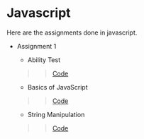 # Javascript

Here are the assignments done in javascript.

- Assignment 1
    - Ability Test    
    >>[Code](assignment-1/ability-test)

    - Basics of JavaScript    
    >>[Code](assignment-1/basics-javascript)

    - String Manipulation    
    >>[Code](assignment-1/string-maniplation)